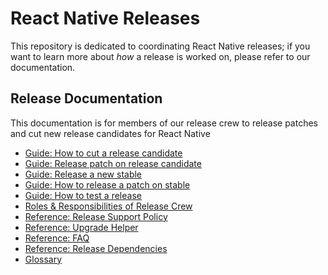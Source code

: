 # React Native Releases

This repository is dedicated to coordinating React Native releases; if you want to learn more about _how_ a release is worked on, please refer to our documentation.

## Release Documentation

This documentation is for members of our release crew to release patches and cut new release candidates for React Native

* [Guide: How to cut a release candidate](./docs/guide-release-candidate-cut.md)
* [Guide: Release patch on release candidate](./docs/guide-release-candidate-patch.md)
* [Guide: Release a new stable](./docs/guide-release-stable.md)
* [Guide: How to release a patch on stable](./docs/guide-release-patch.md)
* [Guide: How to test a release](./docs/guide-release-testing.md)
* [Roles & Responsibilities of Release Crew](./docs/roles-and-responsibilities.md)
* [Reference: Release Support Policy](./docs/support.md)
* [Reference: Upgrade Helper](./docs/upgrade-helper.md)
* [Reference: FAQ](./docs/faq.md)
* [Reference: Release Dependencies](./docs/dependencies.md)
* [Glossary](./docs/glossary.md)


